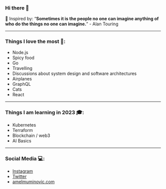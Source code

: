 ### Hi there 👋

🌱 Inspired by: “**Sometimes it is the people no one can imagine anything of who do the things no one can imagine.**” - Alan Touring
<hr>

### Things I love the most 💚:
- Node.js
- Spicy food
- Go
- Travelling
- Discussions about system design and software architectures
- Airplanes
- GraphQL
- Cats
- React
<hr>

### Things I am learning in 2023 🎓: 
- Kubernetes
- Terraform
- Blockchain / web3
- AI Basics
<hr>

### Social Media 💻:
- [Instagram](https://instagram.com/ammce)
- [Twitter](https://twitter.com/HighSerendipity)
- [amelmuminovic.com](https://www.amelmuminovic.com/)

